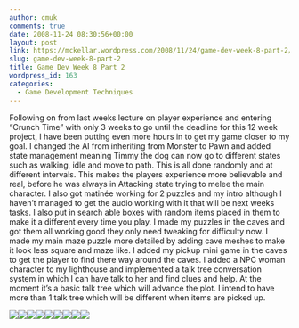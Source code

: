 ```yaml
---
author: cmuk
comments: true
date: 2008-11-24 08:30:56+00:00
layout: post
link: https://mckellar.wordpress.com/2008/11/24/game-dev-week-8-part-2/
slug: game-dev-week-8-part-2
title: Game Dev Week 8 Part 2
wordpress_id: 163
categories:
  - Game Development Techniques
---
```


Following on from last weeks lecture on player experience and entering “Crunch Time” with only 3 weeks to go until the deadline for this 12 week project, I have been putting even more hours in to get my game closer to my goal. I changed the AI from inheriting from Monster to Pawn and added state management meaning Timmy the dog can now go to different states such as walking, idle and move to path. This is all done randomly and at different intervals. This makes the players experience more believable and real, before he was always in Attacking state trying to melee the main character. I also got matinée working for 2 puzzles and my intro although I haven’t managed to get the audio working with it that will be next weeks tasks. I also put in search able boxes with random items placed in them to make it a different every time you play. I made my puzzles in the caves and got them all working good they only need tweaking for difficulty now. I made my main maze puzzle more detailed by adding cave meshes to make it look less square and maze like. I added my pickup mini game in the caves to get the player to find there way around the caves. I added a NPC woman character to my lighthouse and implemented a talk tree conversation system in which I can have talk to her and find clues and help. At the moment it’s a basic talk tree which will advance the plot. I intend to have more than 1 talk tree which will be different when items are picked up.

[![](http://i81.photobucket.com/albums/j223/CMUK/UT20042008-11-2321-12-29-35.png)](http://i81.photobucket.com/albums/j223/CMUK/UT20042008-11-2321-12-29-35.png)[![](http://i81.photobucket.com/albums/j223/CMUK/UT20042008-11-2321-12-38-85.png)](http://i81.photobucket.com/albums/j223/CMUK/UT20042008-11-2321-12-38-85.png)[![](http://i81.photobucket.com/albums/j223/CMUK/UT20042008-11-2321-13-32-64.png)](http://i81.photobucket.com/albums/j223/CMUK/UT20042008-11-2321-13-32-64.png)[![](http://i81.photobucket.com/albums/j223/CMUK/UT20042008-11-2321-13-39-01.png)](http://i81.photobucket.com/albums/j223/CMUK/UT20042008-11-2321-13-39-01.png)[![](http://i81.photobucket.com/albums/j223/CMUK/UT20042008-11-2321-13-56-87.png)](http://i81.photobucket.com/albums/j223/CMUK/UT20042008-11-2321-13-56-87.png)[![](http://i81.photobucket.com/albums/j223/CMUK/UT20042008-11-2321-14-41-28.png)](http://i81.photobucket.com/albums/j223/CMUK/UT20042008-11-2321-14-41-28.png)[![](http://i81.photobucket.com/albums/j223/CMUK/UT20042008-11-2321-15-39-57.png)](http://i81.photobucket.com/albums/j223/CMUK/UT20042008-11-2321-15-39-57.png)[![](http://i81.photobucket.com/albums/j223/CMUK/UT20042008-11-2321-16-03-54.png)](http://i81.photobucket.com/albums/j223/CMUK/UT20042008-11-2321-16-03-54.png)[![](http://i81.photobucket.com/albums/j223/CMUK/UT20042008-11-2321-16-44-09.png)](http://i81.photobucket.com/albums/j223/CMUK/UT20042008-11-2321-16-44-09.png)
